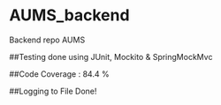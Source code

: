# AUMS_backend
Backend repo AUMS

##Testing done using JUnit, Mockito & SpringMockMvc

##Code Coverage : 84.4 %

##Logging to File Done!
